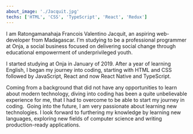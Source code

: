 ```yaml
---
about_image: './Jacquit.jpg'
techs: ['HTML', 'CSS', 'TypeScript', 'React', 'Redux']
---
```


I am Ratongamanahaja Francois Valentino Jacquit, an aspiring web-developer from Madagascar. I'm studying to be a professional programmer at Onja, a social business focused on delivering social change through educational empowerment of underprivileged youth.

I started studying at Onja in January of 2019. After a year of learning English, I began my journey into coding, starting with HTML and CSS followed by JavaScript, React and now React Native and TypeScript.

Coming from a background that did not have any opportunities to learn about modern technology, diving into coding has been a quite unbelievable experience for me, that I had to overcome to be able to start my journey in coding.
​
Going into the future, I am very passionate about learning new technologies. I look forward to furthering my knowledge by learning new languages, exploring new fields of computer science and writing production-ready applications.
